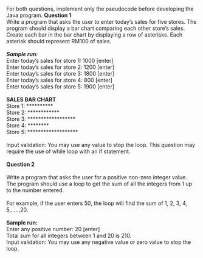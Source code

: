 For both questions, implement only the pseudocode before developing the Java program.
**Question 1**<br/>
Write a program that asks the user to enter today’s sales for five stores. The program should display a bar chart comparing each other store’s sales. Create each bar in the bar chart by displaying a row of asterisks. Each asterisk should represent RM100 of sales.<br/><br/>
_**Sample run:**_<br/>
Enter today’s sales for store 1: 1000 [enter]<br/>
Enter today’s sales for store 2: 1200 [enter]<br/>
Enter today’s sales for store 3: 1800 [enter]<br/>
Enter today’s sales for store 4: 800 [enter]<br/>
Enter today’s sales for store 5: 1900 [enter]<br/><br/>
**SALES BAR CHART**<br/>
Store 1: **********<br/>
Store 2: ************<br/>
Store 3: ******************<br/>
Store 4: ********<br/>
Store 5: *******************<br/><br/>
Input validation: You may use any value to stop the loop. This question may require the use of while loop with an if statement.<br/><br/>
**Question 2**<br/><br/>
Write a program that asks the user for a positive non-zero integer value. The program should use a loop to get the sum of all the integers from 1 up to the number entered. <br/><br/>
For example, if the user enters 50, the loop will find the sum of 1, 2, 3, 4, 5,…..,20.<br/><br/>
**Sample run:**<br/>
Enter any positive number: 20 [enter]<br/>
Total sum for all integers between 1 and 20 is 210.<br/>
Input validation: You may use any negative value or zero value to stop the loop.<br/><br/>
<End of Questions>
